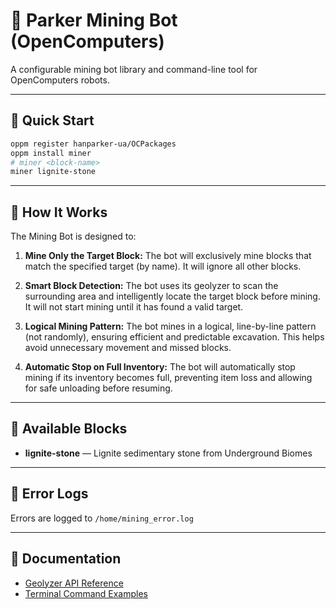 # 🤖 Parker Mining Bot (OpenComputers)

A configurable mining bot library and command-line tool for OpenComputers robots.

---

## 🚀 Quick Start

```bash
oppm register hanparker-ua/OCPackages
oppm install miner
# miner <block-name>
miner lignite-stone
```

---

## 🧠 How It Works

The Mining Bot is designed to:

1. **Mine Only the Target Block:**
   The bot will exclusively mine blocks that match the specified target (by name). It will ignore all other blocks.

2. **Smart Block Detection:**
   The bot uses its geolyzer to scan the surrounding area and intelligently locate the target block before mining. It will not start mining until it has found a valid target.

3. **Logical Mining Pattern:**
   The bot mines in a logical, line-by-line pattern (not randomly), ensuring efficient and predictable excavation. This helps avoid unnecessary movement and missed blocks.

4. **Automatic Stop on Full Inventory:**
   The bot will automatically stop mining if its inventory becomes full, preventing item loss and allowing for safe unloading before resuming.

---

## 💎 Available Blocks

- **lignite-stone** — Lignite sedimentary stone from Underground Biomes

---

## 📄 Error Logs

Errors are logged to `/home/mining_error.log`

---

## 📖 Documentation

- [Geolyzer API Reference](docs/geolyzer-api.md)
- [Terminal Command Examples](docs/terminal-command-example.md)
